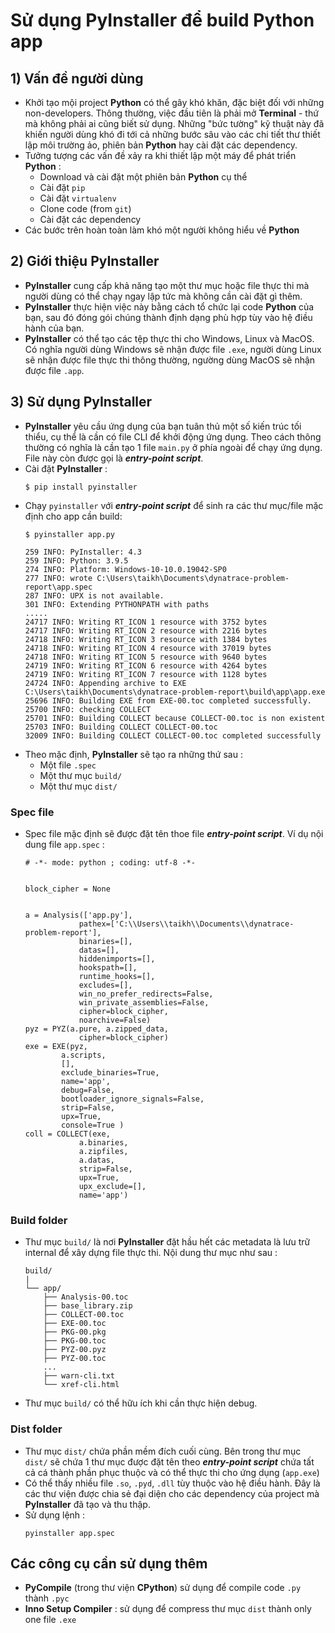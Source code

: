 # Sử dụng PyInstaller để build Python app
## **1) Vấn đề người dùng**
- Khởi tạo mội project **Python** có thể gây khó khăn, đặc biệt đối với những non-developers. Thông thường, việc đầu tiên là phải mở **Terminal** - thứ mà không phải ai cũng biết sử dụng. Những "bức tường" kỹ thuật này đã khiến người dùng khó đi tới cả những bước sâu vào các chi tiết thư thiết lập môi trường ảo, phiên bản **Python** hay cài đặt các dependency.
- Tưởng tượng các vấn đề xảy ra khi thiết lập một máy để phát triển **Python** :
    - Download và cài đặt một phiên bản **Python** cụ thể
    - Cài đặt `pip`
    - Cài đặt `virtualenv`
    - Clone code (from `git`)
    - Cài đặt các dependency
- Các bước trên hoàn toàn làm khó một người không hiểu về **Python**
## **2) Giới thiệu PyInstaller**
- **PyInstaller** cung cấp khả năng tạo một thư mục hoặc file thực thi mà người dùng có thể chạy ngay lập tức mà không cần cài đặt gì thêm.
- **PyInstaller** thực hiện việc này bằng cách tổ chức lại code **Python** của bạn, sau đó đóng gói chúng thành định dạng phù hợp tùy vào hệ điều hành của bạn.
- **PyInstaller** có thể tạo các tệp thực thi cho Windows, Linux và MacOS. Có nghĩa người dùng Windows sẽ nhận được file `.exe`, người dùng Linux sẽ nhận được file thực thi thông thường, ngường dùng MacOS sẽ nhận được file `.app`.
## **3) Sử dụng PyInstaller**
- **PyInstaller** yêu cầu ứng dụng của bạn tuân thủ một số kiến trúc tối thiểu, cụ thể là cần có file CLI để khởi động ứng dụng. Theo cách thông thường có nghĩa là cần tạo 1 file `main.py` ở phía ngoài để chạy ứng dụng. File này còn được gọi là ***entry-point script***.
- Cài đặt **PyInstaller** :
    ```
    $ pip install pyinstaller
    ```
- Chạy `pyinstaller` với ***entry-point script*** để sinh ra các thư mục/file mặc định cho app cần build:
    ```
    $ pyinstaller app.py
    ```
    ```
    259 INFO: PyInstaller: 4.3
    259 INFO: Python: 3.9.5
    274 INFO: Platform: Windows-10-10.0.19042-SP0
    277 INFO: wrote C:\Users\taikh\Documents\dynatrace-problem-report\app.spec
    287 INFO: UPX is not available.
    301 INFO: Extending PYTHONPATH with paths
    .....
    24717 INFO: Writing RT_ICON 1 resource with 3752 bytes
    24717 INFO: Writing RT_ICON 2 resource with 2216 bytes
    24718 INFO: Writing RT_ICON 3 resource with 1384 bytes
    24718 INFO: Writing RT_ICON 4 resource with 37019 bytes
    24718 INFO: Writing RT_ICON 5 resource with 9640 bytes
    24719 INFO: Writing RT_ICON 6 resource with 4264 bytes
    24719 INFO: Writing RT_ICON 7 resource with 1128 bytes
    24724 INFO: Appending archive to EXE C:\Users\taikh\Documents\dynatrace-problem-report\build\app\app.exe    
    25696 INFO: Building EXE from EXE-00.toc completed successfully.
    25700 INFO: checking COLLECT
    25701 INFO: Building COLLECT because COLLECT-00.toc is non existent
    25703 INFO: Building COLLECT COLLECT-00.toc
    32009 INFO: Building COLLECT COLLECT-00.toc completed successfully
    ```
- Theo mặc định, **PyInstaller** sẽ tạo ra những thứ sau :
    - Một file `.spec`
    - Một thư mục `build/`
    - Một thư mục `dist/`
### **Spec file**
- Spec file mặc định sẽ được đặt tên thoe file ***entry-point script***. Ví dụ nội dung file `app.spec` :
    ```spec
    # -*- mode: python ; coding: utf-8 -*-


    block_cipher = None


    a = Analysis(['app.py'],
                pathex=['C:\\Users\\taikh\\Documents\\dynatrace-problem-report'],
                binaries=[],
                datas=[],
                hiddenimports=[],
                hookspath=[],
                runtime_hooks=[],
                excludes=[],
                win_no_prefer_redirects=False,
                win_private_assemblies=False,
                cipher=block_cipher,
                noarchive=False)
    pyz = PYZ(a.pure, a.zipped_data,
                cipher=block_cipher)
    exe = EXE(pyz,
            a.scripts,
            [],
            exclude_binaries=True,
            name='app',
            debug=False,
            bootloader_ignore_signals=False,
            strip=False,
            upx=True,
            console=True )
    coll = COLLECT(exe,
                a.binaries,
                a.zipfiles,
                a.datas,
                strip=False,
                upx=True,
                upx_exclude=[],
                name='app')
    ```
### **Build folder**
- Thư mục `build/` là nơi **PyInstaller** đặt hầu hết các metadata là lưu trữ internal để xây dựng file thực thi. Nội dung thư mục như sau :
    ```
    build/
    |
    └── app/
        ├── Analysis-00.toc
        ├── base_library.zip
        ├── COLLECT-00.toc
        ├── EXE-00.toc
        ├── PKG-00.pkg
        ├── PKG-00.toc
        ├── PYZ-00.pyz
        ├── PYZ-00.toc
        ...
        ├── warn-cli.txt
        └── xref-cli.html
    ```
- Thư mục `build/` có thể hữu ích khi cần thực hiện debug.
### **Dist folder**
- Thư mục `dist/` chứa phần mềm đích cuối cùng. Bên trong thư mục `dist/` sẽ chứa 1 thư mục được đặt tên theo ***entry-point script*** chứa tất cả cá thành phần phục thuộc và có thể thực thi cho ứng dụng (`app.exe`)
- Có thể thấy nhiều file `.so`, `.pyd`, `.dll` tùy thuộc vào hệ điều hành. Đây là các thư viện được chia sẻ đại diện cho các dependency của project mà **PyInstaller** đã tạo và thu thập.
- Sử dụng lệnh :
    ```
    pyinstaller app.spec
    ```
## **Các công cụ cần sử dụng thêm**
- **PyCompile** (trong thư viện **CPython**) sử dụng để compile code `.py` thành `.pyc`
- **Inno Setup Compiler** : sử dụng để compress thư mục `dist` thành only one file `.exe`